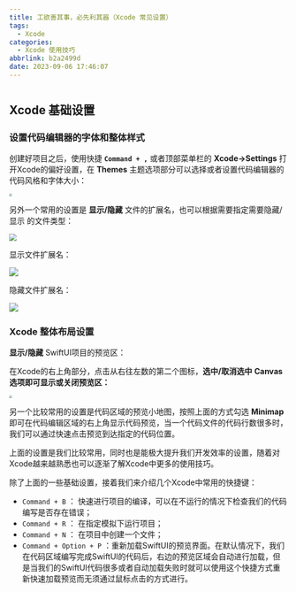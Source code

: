```yaml
---
title: 工欲善其事，必先利其器（Xcode 常见设置）
tags:
  - Xcode
categories:
  - Xcode 使用技巧
abbrlink: b2a2499d
date: 2023-09-06 17:46:07
---
```


# 

## Xcode 基础设置

### 设置代码编辑器的字体和整体样式

创建好项目之后，使用快捷 **`Command + ,`** 或者顶部菜单栏的 **Xcode→Settings** 打开Xcode的偏好设置，在 **Themes** 主题选项部分可以选择或者设置代码编辑器的代码风格和字体大小：

<img src="https://swift-blogs.oss-cn-shanghai.aliyuncs.com/202309061748945.png" style="zoom:30%"/>

<!--more-->

另外一个常用的设置是 **显示/隐藏** 文件的扩展名，也可以根据需要指定需要隐藏/显示 的文件类型：

<img src="https://swift-blogs.oss-cn-shanghai.aliyuncs.com/202309061749630.png" style="zoom:80%"/>

显示文件扩展名：

<img src="https://swift-blogs.oss-cn-shanghai.aliyuncs.com/202309061750955.png"/>

 隐藏文件扩展名：

<img src="https://swift-blogs.oss-cn-shanghai.aliyuncs.com/202309061751694.png"/>

### Xcode 整体布局设置

**显示/隐藏** SwiftUI项目的预览区：

在Xcode的右上角部分，点击从右往左数的第二个图标，**选中/取消选中** **Canvas  选项即可显示或关闭预览区：**

<img src="https://swift-blogs.oss-cn-shanghai.aliyuncs.com/202309061752415.png" style="zoom:30%"/>

另一个比较常用的设置是代码区域的预览小地图，按照上面的方式勾选 **Minimap** 即可在代码编辑区域的右上角显示代码预览，当一个代码文件的代码行数很多时，我们可以通过快速点击预览到达指定的代码位置。

上面的设置是我们比较常用，同时也是能极大提升我们开发效率的设置，随着对Xcode越来越熟悉也可以逐渐了解Xcode中更多的使用技巧。

除了上面的一些基础设置，接着我们来介绍几个Xcode中常用的快捷键：

- `Command + B` ： 快速进行项目的编译，可以在不运行的情况下检查我们的代码编写是否存在错误；
- `Command + R` ： 在指定模拟下运行项目；
- `Command + N` ： 在项目中创建一个文件；
- `Command + Option + P` ：重新加载SwiftUI的预览界面。在默认情况下，我们在代码区域编写完成SwiftUI的代码后，右边的预览区域会自动进行加载，但是当我们的SwiftUI代码很多或者自动加载失败时就可以使用这个快捷方式重新快速加载预览而无须通过鼠标点击的方式进行。

